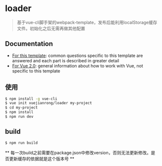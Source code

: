 # loader

> 基于vue-cli脚手架的webpack-template，发布后能利用localStorage缓存文件。初始化之后无需再做其他配置

## Documentation

- [For this template](https://github.com/xuejianrong/loader): common questions specific to this template are answered and each part is described in greater detail
- [For Vue 2.0](http://vuejs.org/guide/): general information about how to work with Vue, not specific to this template

## 使用

``` bash
$ npm install -g vue-cli
$ vue init xuejianrong/loader my-project
$ cd my-project
$ npm install
$ npm run dev
```

## build
``` bash
$ npm run build
```

** 每一次build之前需要在package.json中修改version，否则无法更新修改。是否更新缓存的依据就是这个版本号 **

